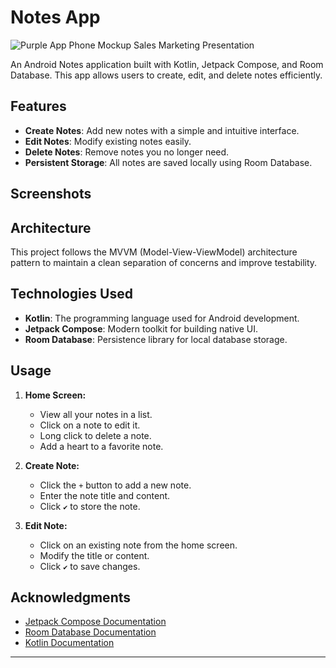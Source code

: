 # Notes App
![Purple App Phone Mockup Sales Marketing Presentation](https://github.com/anchanareghu/Notes-App/assets/143755659/bf50aae9-3815-4f8d-9e7e-f5ad7eda9797)

An Android Notes application built with Kotlin, Jetpack Compose, and Room Database. This app allows users to create, edit, and delete notes efficiently.

## Features

- **Create Notes**: Add new notes with a simple and intuitive interface.
- **Edit Notes**: Modify existing notes easily.
- **Delete Notes**: Remove notes you no longer need.
- **Persistent Storage**: All notes are saved locally using Room Database.

## Screenshots


## Architecture

This project follows the MVVM (Model-View-ViewModel) architecture pattern to maintain a clean separation of concerns and improve testability.

## Technologies Used

- **Kotlin**: The programming language used for Android development.
- **Jetpack Compose**: Modern toolkit for building native UI.
- **Room Database**: Persistence library for local database storage.

## Usage

1. **Home Screen:**
   - View all your notes in a list.
   - Click on a note to edit it.
   - Long click to delete a note.
   - Add a heart to a favorite note.

2. **Create Note:**
   - Click the `+` button to add a new note.
   - Enter the note title and content.
   - Click `✔` to store the note.

3. **Edit Note:**
   - Click on an existing note from the home screen.
   - Modify the title or content.
   - Click `✔` to save changes.

## Acknowledgments

- [Jetpack Compose Documentation](https://developer.android.com/jetpack/compose/documentation)
- [Room Database Documentation](https://developer.android.com/training/data-storage/room)
- [Kotlin Documentation](https://kotlinlang.org/docs/home.html)

---
